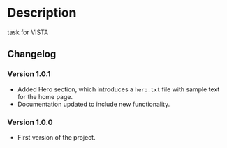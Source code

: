 # Description

task for VISTA

## Changelog

### Version 1.0.1

- Added Hero section, which introduces a `hero.txt` file with sample text for the home page.
- Documentation updated to include new functionality.

### Version 1.0.0

- First version of the project.
